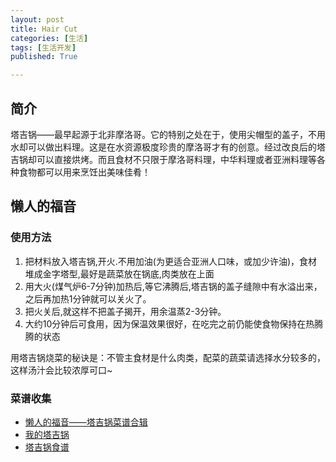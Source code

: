 ```yaml
---
layout: post
title: Hair Cut
categories: [生活]
tags: [生活开发]
published: True

---
```


## 简介

塔吉锅——最早起源于北非摩洛哥。它的特别之处在于，使用尖帽型的盖子，不用水却可以做出料理。这是在水资源极度珍贵的摩洛哥才有的创意。经过改良后的塔吉锅却可以直接烘烤。而且食材不只限于摩洛哥料理，中华料理或者亚洲料理等各种食物都可以用来烹饪出美味佳肴！ 

## 懒人的福音

### 使用方法

1. 把材料放入塔吉锅,开火.不用加油(为更适合亚洲人口味，或加少许油)，食材堆成金字塔型,最好是蔬菜放在锅底,肉类放在上面 
2. 用大火(煤气炉6-7分钟)加热后,等它沸腾后,塔吉锅的盖子缝隙中有水溢出来，之后再加热1分钟就可以关火了。 
3. 把火关后,就这样不把盖子揭开，用余温蒸2-3分钟。 
4. 大约10分钟后可食用，因为保温效果很好，在吃完之前仍能使食物保持在热腾腾的状态 

用塔吉锅烧菜的秘诀是：不管主食材是什么肉类，配菜的蔬菜请选择水分较多的，这样汤汁会比较浓厚可口~

### 菜谱收集

- [懒人的福音——塔吉锅菜谱合辑](http://www.xiachufang.com/recipe_list/1470/)
- [我的塔吉锅](http://www.xiachufang.com/recipe_list/102059858/)
- [塔吉锅食谱](http://www.xiachufang.com/recipe_list/101579833/)